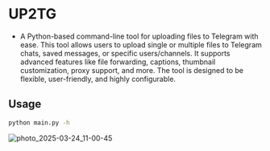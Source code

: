 # UP2TG
- A Python-based command-line tool for uploading files to Telegram with ease. This tool allows users to upload single or multiple files to Telegram chats, saved messages, or specific users/channels. It supports advanced features like file forwarding, captions, thumbnail customization, proxy support, and more. The tool is designed to be flexible, user-friendly, and highly configurable.

## Usage
```bash
python main.py -h
```

![photo_2025-03-24_11-00-45](https://github.com/user-attachments/assets/1b90ab1e-3e3f-43d9-9fb6-232107b4ac3e)

